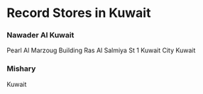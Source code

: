 # Record Stores in Kuwait

### Nawader Al Kuwait

Pearl Al Marzoug Building
Ras Al Salmiya St 1
Kuwait City
Kuwait

### Mishary

Kuwait

